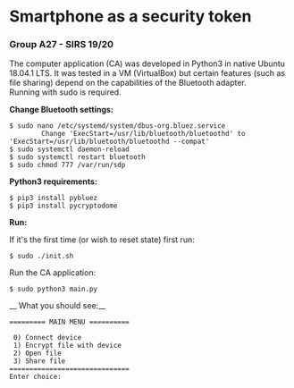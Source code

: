 # Smartphone as a security token
### Group A27 - SIRS 19/20

The computer application (CA) was developed in Python3 in native Ubuntu 18.04.1 LTS. It was tested in a VM (VirtualBox) but certain features (such as file sharing) depend on the capabilities of the Bluetooth adapter.  
Running with sudo is required.

__Change Bluetooth settings:__  

    $ sudo nano /etc/systemd/system/dbus-org.bluez.service
			Change 'ExecStart=/usr/lib/bluetooth/bluetoothd' to 'ExecStart=/usr/lib/bluetooth/bluetoothd --compat'
    $ sudo systemctl daemon-reload
    $ sudo systemctl restart bluetooth
    $ sudo chmod 777 /var/run/sdp

__Python3 requirements:__  
 
    $ pip3 install pybluez
    $ pip3 install pycryptodome


__Run:__  

If it's the first time (or wish to reset state) first run:

    $ sudo ./init.sh

Run the CA application:

    $ sudo python3 main.py

__ What you should see:__  

    ========= MAIN MENU ==========

     0) Connect device
     1) Encrypt file with device
     2) Open file
     3) Share file
    ==============================
    Enter choice: 